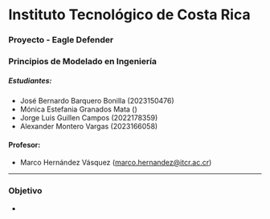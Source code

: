 # Instituto Tecnológico de Costa Rica
### Proyecto - Eagle Defender
### Principios de Modelado en Ingeniería
##### Estudiantes:
- José Bernardo Barquero Bonilla (2023150476)
- Mónica Estefania Granados Mata ()
- Jorge Luis Guillen Campos (2022178359)
- Alexander Montero Vargas (2023166058)
#### Profesor:
- Marco Hernández Vásquez (marco.hernandez@itcr.ac.cr)
----
### Objetivo 
-